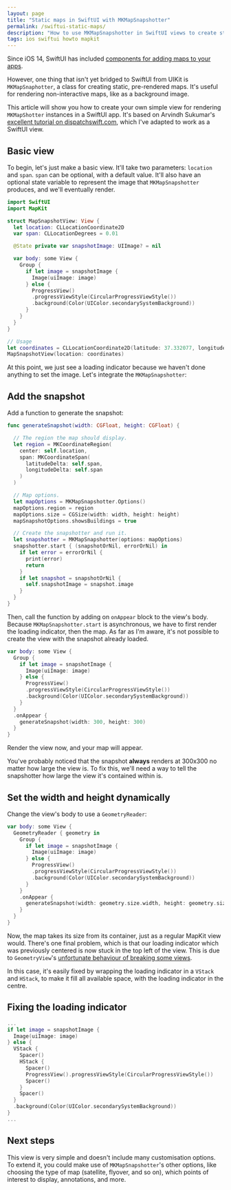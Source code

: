 ```yaml
---
layout: page
title: "Static maps in SwiftUI with MKMapSnapshotter"
permalink: /swiftui-static-maps/
description: "How to use MKMapSnapshotter in SwiftUI views to create static maps"
tags: ios swiftui howto mapkit
---
```


Since iOS 14, SwiftUI has included [components for adding maps to your apps](https://swiftwithmajid.com/2020/07/29/using-mapkit-with-swiftui/).

However, one thing that isn't yet bridged to SwiftUI from UIKit is `MKMapSnaphotter`, a class for creating static, pre-rendered maps. It's useful for rendering non-interactive maps, like as a background image.

This article will show you how to create your own simple view for rendering `MKMapShotter` instances in a SwiftUI app. It's based on Arvindh Sukumar's [excellent tutorial on dispatchswift.com](https://dispatchswift.com/render-a-map-as-an-image-using-mapkit-3102a5a3fa5), which I've adapted to work as a SwiftUI view.

## Basic view

To begin, let's just make a basic view. It'll take two parameters: `location` and `span`. `span` can be optional, with a default value. It'll also have an optional state variable to represent the image that `MKMapSnapshotter` produces, and we'll eventually render. 

```swift
import SwiftUI
import MapKit

struct MapSnapshotView: View {
  let location: CLLocationCoordinate2D
  var span: CLLocationDegrees = 0.01

  @State private var snapshotImage: UIImage? = nil

  var body: some View {
    Group {
      if let image = snapshotImage {
        Image(uiImage: image)
      } else {
        ProgressView()
        .progressViewStyle(CircularProgressViewStyle())
        .background(Color(UIColor.secondarySystemBackground))
      }
    }
  }
}

// Usage
let coordinates = CLLocationCoordinate2D(latitude: 37.332077, longitude: -122.02962) // Apple Park, California
MapSnapshotView(location: coordinates)
```

At this point, we just see a loading indicator because we haven't done anything to set the image. Let's integrate the `MKMapSnapshotter`:

## Add the snapshot

Add a function to generate the snapshot:

```swift
func generateSnapshot(width: CGFloat, height: CGFloat) {

  // The region the map should display.
  let region = MKCoordinateRegion(
    center: self.location, 
    span: MKCoordinateSpan(
      latitudeDelta: self.span, 
      longitudeDelta: self.span
    )
  )

  // Map options.
  let mapOptions = MKMapSnapshotter.Options()
  mapOptions.region = region
  mapOptions.size = CGSize(width: width, height: height)
  mapSnapshotOptions.showsBuildings = true

  // Create the snapshotter and run it.
  let snapshotter = MKMapSnapshotter(options: mapOptions)
  snapshotter.start { (snapshotOrNil, errorOrNil) in
    if let error = errorOrNil {
      print(error)
      return
    }
    if let snapshot = snapshotOrNil {
      self.snapshotImage = snapshot.image
    }
  }
}
```

Then, call the function by adding on `onAppear` block to the view's body. Because `MKMapSnapshotter.start` is asynchronous, we have to first render the loading indicator, then the map. As far as I'm aware, it's not possible to create the view with the snapshot already loaded.

```swift
var body: some View {
  Group {
    if let image = snapshotImage {
      Image(uiImage: image)
    } else {
      ProgressView()
      .progressViewStyle(CircularProgressViewStyle())
      .background(Color(UIColor.secondarySystemBackground))
    }
  }
  .onAppear {
    generateSnapshot(width: 300, height: 300)
  }
}
```

Render the view now, and your map will appear.

You've probably noticed that the snapshot **always** renders at 300x300 no matter how large the view is. To fix this, we'll need a way to tell the snapshotter how large the view it's contained within is.

## Set the width and height dynamically

Change the view's body to use a `GeometryReader`:

```swift
var body: some View {
  GeometryReader { geometry in
    Group {
      if let image = snapshotImage {
        Image(uiImage: image)
      } else {
        ProgressView()
        .progressViewStyle(CircularProgressViewStyle())
        .background(Color(UIColor.secondarySystemBackground))
      }
    }
    .onAppear {
      generateSnapshot(width: geometry.size.width, height: geometry.size.height)
    }
  }
}
```

Now, the map takes its size from its container, just as a regular MapKit view would. There's one final problem, which is that our loading indicator which was previously centered is now stuck in the top left of the view. This is due to `GeometryView`'s [unfortunate behaviour of breaking some views](https://swiftwithmajid.com/2020/11/04/how-to-use-geometryreader-without-breaking-swiftui-layout/).

In this case, it's easily fixed by wrapping the loading indicator in a `VStack` and `HStack`, to make it fill all available space, with the loading indicator in the centre.

## Fixing the loading indicator

```swift
...
if let image = snapshotImage {
  Image(uiImage: image)
} else {
  VStack {
    Spacer()
    HStack {
      Spacer()
      ProgressView().progressViewStyle(CircularProgressViewStyle())
      Spacer()
    }
    Spacer()
  }
  .background(Color(UIColor.secondarySystemBackground))
}
...
```

## Next steps

This view is very simple and doesn't include many customisation options. To extend it, you could make use of `MKMapSnapshotter`'s other options, like choosing the type of map (satellite, flyover, and so on), which points of interest to display, annotations, and more.